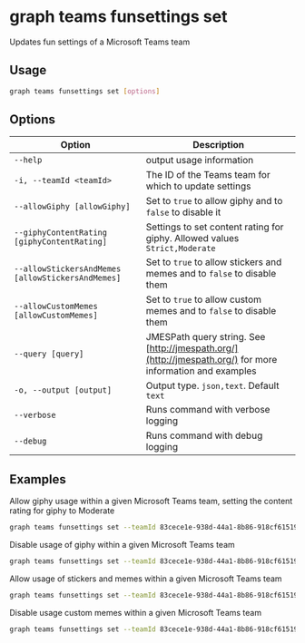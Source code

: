 # graph teams funsettings set

Updates fun settings of a Microsoft Teams team

## Usage

```sh
graph teams funsettings set [options]
```

## Options

Option|Description
------|-----------
`--help`|output usage information
`-i, --teamId <teamId>`|The ID of the Teams team for which to update settings
`--allowGiphy [allowGiphy]`|Set to `true` to allow giphy and to `false` to disable it
`--giphyContentRating [giphyContentRating]`|Settings to set content rating for giphy. Allowed values `Strict,Moderate`
`--allowStickersAndMemes [allowStickersAndMemes]`|Set to `true` to allow stickers and memes and to `false` to disable them
`--allowCustomMemes [allowCustomMemes]`|Set to `true` to allow custom memes and to `false` to disable them
`--query [query]`|JMESPath query string. See [http://jmespath.org/](http://jmespath.org/) for more information and examples
`-o, --output [output]`|Output type. `json,text`. Default `text`
`--verbose`|Runs command with verbose logging
`--debug`|Runs command with debug logging

## Examples

Allow giphy usage within a given Microsoft Teams team, setting the content rating for giphy to Moderate

```sh
graph teams funsettings set --teamId 83cece1e-938d-44a1-8b86-918cf6151957 --allowGiphy true --giphyContentRating Moderate
```

Disable usage of giphy within a given Microsoft Teams team

```sh
graph teams funsettings set --teamId 83cece1e-938d-44a1-8b86-918cf6151957 --allowGiphy false
```

Allow usage of stickers and memes within a given Microsoft Teams team

```sh
graph teams funsettings set --teamId 83cece1e-938d-44a1-8b86-918cf6151957 --allowStickersAndMemes true
```

Disable usage custom memes within a given Microsoft Teams team

```sh
graph teams funsettings set --teamId 83cece1e-938d-44a1-8b86-918cf6151957 --allowCustomMemes false
```
